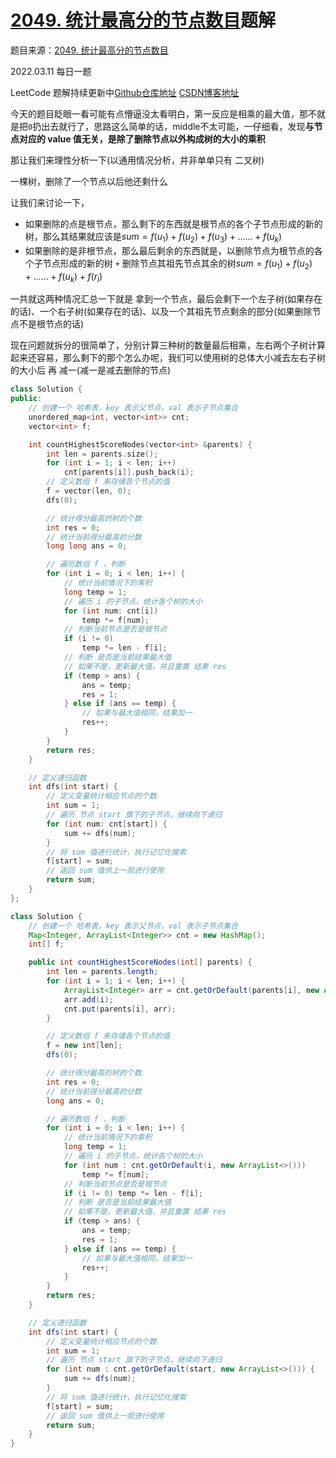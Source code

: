 # [2049. 统计最高分的节点数目](https://leetcode-cn.com/problems/count-nodes-with-the-highest-score/)题解

题目来源：[2049. 统计最高分的节点数目](https://leetcode-cn.com/problems/count-nodes-with-the-highest-score/)

2022.03.11 每日一题

LeetCode 题解持续更新中[Github仓库地址](https://github.com/SleepingXiaoming/LeetCode-Problem-Solution.git)  [CSDN博客地址](https://blog.csdn.net/qq_46176960/category_11617162.html)



今天的题目眨眼一看可能有点懵逼没太看明白，第一反应是相乘的最大值，那不就是把`0`扔出去就行了，思路这么简单的话，middle不太可能，一仔细看，发现**与节点对应的 value 值无关，是除了删除节点以外构成树的大小的乘积**

那让我们来理性分析一下(以通用情况分析，并非单单只有 二叉树)

一棵树，删除了一个节点以后他还剩什么

让我们来讨论一下，

-   如果删除的点是根节点，那么剩下的东西就是根节点的各个子节点形成的新的树，那么其结果就应该是$sum=f(u_1)+f(u_2)+f(u_3)+……+f(u_k)$
-   如果删除的是非根节点，那么最后剩余的东西就是，以删除节点为根节点的各个子节点形成的新的树 `+` 删除节点其祖先节点其余的树$sum=f(u_1)+f(u_2)+……+f(u_k)+f(r_l)$

一共就这两种情况汇总一下就是 拿到一个节点，最后会剩下一个左子树(如果存在的话)、一个右子树(如果存在的话)、以及一个其祖先节点剩余的部分(如果删除节点不是根节点的话)

现在问题就拆分的很简单了，分别计算三种树的数量最后相乘，左右两个子树计算起来还容易，那么剩下的那个怎么办呢，我们可以使用树的总体大小减去左右子树的大小后 再 减一(减一是减去删除的节点)

```C++ [ ]
class Solution {
public:
    // 创建一个 哈希表，key 表示父节点，val 表示子节点集合
    unordered_map<int, vector<int>> cnt;
    vector<int> f;

    int countHighestScoreNodes(vector<int> &parents) {
        int len = parents.size();
        for (int i = 1; i < len; i++)
            cnt[parents[i]].push_back(i);
        // 定义数组 f 来存储各个节点的值
        f = vector(len, 0);
        dfs(0);

        // 统计得分最高的树的个数
        int res = 0;
        // 统计当前得分最高的分数
        long long ans = 0;

        // 遍历数组 f ，判断
        for (int i = 0; i < len; i++) {
            // 统计当前情况下的乘积
            long temp = 1;
            // 遍历 i 的子节点，统计各个树的大小
            for (int num: cnt[i])
                temp *= f[num];
            // 判断当前节点是否是根节点
            if (i != 0)
                temp *= len - f[i];
            // 判断 是否是当前结果最大值
            // 如果不是，更新最大值，并且重置 结果 res
            if (temp > ans) {
                ans = temp;
                res = 1;
            } else if (ans == temp) {
                // 如果与最大值相同，结果加一
                res++;
            }
        }
        return res;
    }

    // 定义递归函数
    int dfs(int start) {
        // 定义变量统计相应节点的个数
        int sum = 1;
        // 遍历 节点 start 旗下的子节点，继续向下递归
        for (int num: cnt[start]) {
            sum += dfs(num);
        }
        // 将 sum 值进行统计，执行记忆化搜索
        f[start] = sum;
        // 返回 sum 值供上一层进行使用
        return sum;
    }
};
```

```Java [ ]
class Solution {
    // 创建一个 哈希表，key 表示父节点，val 表示子节点集合
    Map<Integer, ArrayList<Integer>> cnt = new HashMap();
    int[] f;

    public int countHighestScoreNodes(int[] parents) {
        int len = parents.length;
        for (int i = 1; i < len; i++) {
            ArrayList<Integer> arr = cnt.getOrDefault(parents[i], new ArrayList<>());
            arr.add(i);
            cnt.put(parents[i], arr);
        }

        // 定义数组 f 来存储各个节点的值
        f = new int[len];
        dfs(0);

        // 统计得分最高的树的个数
        int res = 0;
        // 统计当前得分最高的分数
        long ans = 0;

        // 遍历数组 f ，判断
        for (int i = 0; i < len; i++) {
            // 统计当前情况下的乘积
            long temp = 1;
            // 遍历 i 的子节点，统计各个树的大小
            for (int num : cnt.getOrDefault(i, new ArrayList<>()))
                temp *= f[num];
            // 判断当前节点是否是根节点
            if (i != 0) temp *= len - f[i];
            // 判断 是否是当前结果最大值
            // 如果不是，更新最大值，并且重置 结果 res
            if (temp > ans) {
                ans = temp;
                res = 1;
            } else if (ans == temp) {
                // 如果与最大值相同，结果加一
                res++;
            }
        }
        return res;
    }

    // 定义递归函数
    int dfs(int start) {
        // 定义变量统计相应节点的个数
        int sum = 1;
        // 遍历 节点 start 旗下的子节点，继续向下递归
        for (int num : cnt.getOrDefault(start, new ArrayList<>())) {
            sum += dfs(num);
        }
        // 将 sum 值进行统计，执行记忆化搜索
        f[start] = sum;
        // 返回 sum 值供上一层进行使用
        return sum;
    }
}
```

